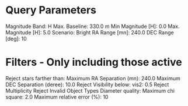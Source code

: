 # Query Parameters
Magnitude Band: H
Max. Baseline: 330.0 m
Min Magnitude [H]: 0.0
Max. Magnitude [H]: 5.0
Scenario: Bright
RA Range [mn]: 240.0
DEC Range [deg]: 10

# Filters - Only including those active
Reject stars farther than:
    Maximum RA Separation (mn): 240.0
    Maximum DEC Separation (deree): 10.0
Reject Visibility below: vis2: 0.5
Reject Multiplicity
Reject Invalid Object Types
Diameter quality:
    Maximum chi square: 2.0
    Maximum relative error (%): 10
